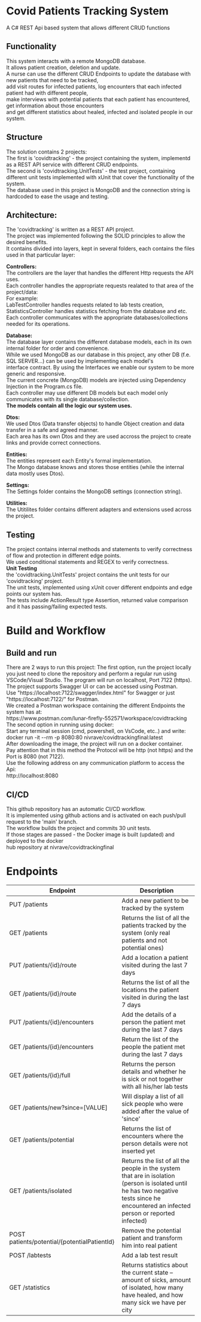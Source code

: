 <h1>Covid Patients Tracking System</h1>
A C# REST Api based system that allows different CRUD functions

<h2>Functionality</h2>
This system interacts with a remote MongoDB database.</br>
It allows patient creation, deletion and update.</br>
A nurse can use the different CRUD Endpoints to update the database with new patients that need to be tracked, </br>
add visit routes for infected patients, log encounters that each infected patient had with different people, </br>
make interviews with potential patients that each patient has encountered, get information about those encounters</br>
and get different statistics about healed, infected and isolated people in our system.</br>

<h2>Structure</h2>
The solution contains 2 projects:</br>
The first is 'covidtracking' - the project containing the system, implementd as a REST API service with different CRUD endpoints.</br>
The second is 'covidtracking.UnitTests' - the test project, containing different unit tests implemented with xUnit that cover the functionality of the system.</br>
The database used in this project is MongoDB and the connection string is hardcoded to ease the usage and testing.</br>

<h2>Architecture:</h2>
The 'covidtracking' is written as a REST API project.</br>
The project was implemented following the SOLID principles to allow the desired benefits.</br>
It contains divided into layers, kept in several folders, each contains the files used in that particular layer:</br>

<b>Controllers:</b></br>
The controllers are the layer that handles the different Http requests the API uses.</br>
Each controller handles the appropriate requests realated to that area of the project/data:</br>
For example:</br>
LabTestController handles requests related to lab tests creation,</br>
StatisticsController handles statistics fetching from the database and etc.</br>
Each controller communicates with the appropriate databases/collections needed for its operations.</br>

<b>Database:</b></br>
The database layer contains the different database models, each in its own internal folder for order and convenience.</br>
While we used MongoDB as our database in this project, any other DB (f.e. SQL SERVER...) can be used by implementing each model's</br>
interface contract. By using the Interfaces we enable our system to be more generic and responsive.</br>
The current concrete (MongoDB) models are injected using Dependency Injection in the Program.cs file.</br>
Each controller may use different DB models but each model only communicates with its single database/collection.</br>
<b>The models contain all the logic our system uses.</b>

<b>Dtos:</b></br>
We used Dtos (Data transfer objects) to handle Object creation and data transfer in a safe and agreed manner.</br>
Each area has its own Dtos and they are used accross the project to create links and provide correct connections.</br>

<b>Entities:</b></br>
The entities represent each Entity's formal implementation.</br>
The Mongo database knows and stores those entities (while the internal data mostly uses Dtos).</br>

<b>Settings:</b></br>
The Settings folder contains the MongoDB settings (connection string).</br>

<b>Utilities:</b></br>
The Utitilites folder contains different adapters and extensions used across the project.</br>

<h2>Testing</h2>
The project contains internal methods and statements to verify correctness of flow and protection in different edge points.</br>
We used conditional statements and REGEX to verify correctness.</br>
<b>Unit Testing</b></br>
the 'covidtracking.UnitTests' project contains the unit tests for our 'covidtracking' project.</br>
The unit tests, implemented using xUnit cover different endpoints and edge points our system has.</br>
The tests include ActionResult type Assertion, returned value comparison and it has passing/failing expected tests.</br>

<h1>Build and Workflow</h1>
<h2>Build and run</h2>
There are 2 ways to run this project:
The first option, run the project locally you just need to clone the repository and perform a regular run using VSCode/Visual Studio. The program will run on localhost, Port 7122 (https).</br>
The project supports Swagger UI or can be accessed using Postman.</br>
Use "https://localhost:7122/swagger/index.html" for Swagger or just "https://localhost:7122/" for Postman.</br>
We created a Postman workspace containing the different Endpoints the system has at:</br>
https://www.postman.com/lunar-firefly-552571/workspace/covidtracking</br>
The second option in running using docker:</br>
Start any terminal session (cmd, powershell, on VsCode, etc..) and write:</br>
docker run -it --rm -p 8080:80 nivrave/covidtrackingfinal:latest</br>
After downloading the image, the project will run on a docker container.</br>
Pay attention that in this method the Protocol will be http (not https) and the Port is 8080 (not 7122).</br>
Use the following address on any communication platform to access the Api:</br>
http://localhost:8080</br>


<h2>CI/CD</h2>
This github repository has an automatic CI/CD workflow.</br>
It is implemented using github actions and is activated on each push/pull request to the 'main' branch.</br>
The workflow builds the project and commits 30 unit tests.</br>
If those stages are passed - the Docker image is built (updated) and deployed to the docker</br>
hub repository at nivrave/covidtrackingfinal</br>

<h1>Endpoints</h1>

| Endpoint                                     | Description                                                                                                                                                                              |
|----------------------------------------------|------------------------------------------------------------------------------------------------------------------------------------------------------------------------------------------|
| PUT /patients                                | Add a new patient to be tracked by the system                                                                                                                                            |
| GET /patients                                | Returns the list of all the patients tracked by the system (only real patients and not potential ones)                                                                                   |
| PUT /patients/{id}/route                     | Add a location a patient visited during the last 7 days                                                                                                                                  |
| GET /patients/{id}/route                     | Returns the list of all the locations the patient visited in during the last 7 days                                                                                                      |
| PUT /patients/{id}/encounters                | Add the details of a person the patient met during the last 7 days                                                                                                                       |
| GET /patients/{id}/encounters                | Return the list of the people the patient met during the last 7 days                                                                                                                     |
| GET /patients/{id}/full                      | Returns the person details and whether he is sick or not together with all his/her lab tests                                                                                             |
| GET /patients/new?since=[VALUE]              | Will display a list of all sick people who were added after the value of 'since'                                                                                                         |
| GET /patients/potential                      | Returns the list of encounters where the person details were not inserted yet                                                                                                            |
| GET /patients/isolated                       | Returns the list of all the people in the system that are in isolation (person is isolated until he has two negative tests since he encountered an infected person or reported infected) |
| POST patients/potential/{potentialPatientId} | Remove the potential patient and transform him into real patient                                                                                                                         |
| POST /labtests                               | Add a lab test result                                                                                                                                                                    |
| GET /statistics                              | Returns statistics about the current state – amount of sicks, amount of isolated, how many have healed, and how many sick we have per city                                               |

